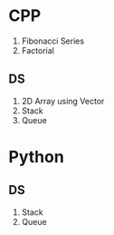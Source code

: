 # CPP

1. Fibonacci Series
2. Factorial

## DS

1. 2D Array using Vector
2. Stack
3. Queue

# Python

## DS

1. Stack
2. Queue
